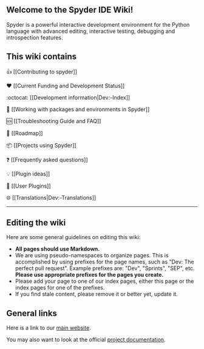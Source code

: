 ## Welcome to the Spyder IDE Wiki!

Spyder is a powerful interactive development environment for the Python language with advanced editing, interactive testing, debugging and introspection features.

This wiki contains
------------------

:thumbsup: [[Contributing to spyder]]

:heart: [[Current Funding and Development Status]]

:octocat: [[Development information|Dev:-Index]]

:large_blue_diamond: [[Working with packages and environments in Spyder]]

:sos: [[Troubleshooting Guide and FAQ]]

:crystal_ball:  [[Roadmap]]

:package: [[Projects using Spyder]]

:question: [[Frequently asked questions]]

:bulb: [[Plugin ideas]]

:electric_plug: [[User Plugins]]

🌐 [[Translations|Dev:-Translations]]

------

## Editing the wiki

Here are some general guidelines on editing this wiki:

* **All pages should use Markdown.**
* We are using pseudo-namespaces to organize pages.  This is accomplished by using prefixes for the page names, such as "Dev: The perfect pull request". Example prefixes are: "Dev", "Sprints", "SEP", etc. **Please use appropriate prefixes for the pages you create.**
* Please add your page to one of our index pages, either this page or the index pages for one of the prefixes.
* If you find stale content, please remove it or better yet, update it.

## General links

Here is a link to our [main website](http://spyder-ide.org).

You may also want to look at the official [project documentation](https://pythonhosted.org/spyder/).